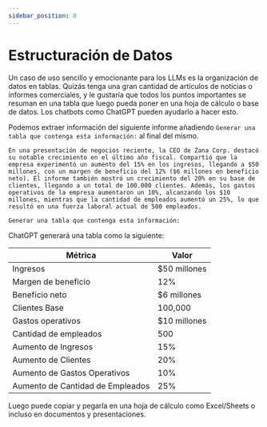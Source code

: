 ```yaml
---
sidebar_position: 0
---
```


#   Estructuración de Datos

Un caso de uso sencillo y emocionante para los LLMs es la organización de datos en tablas. Quizás tenga una gran cantidad de artículos de noticias o informes comerciales, y le gustaría que todos los puntos importantes se resuman en una tabla que luego pueda poner en una hoja de cálculo o base de datos. Los chatbots como ChatGPT pueden ayudarlo a hacer esto.

Podemos extraer información del siguiente informe añadiendo `Generar una tabla que contenga esta información:` al final del mismo.

```text
En una presentación de negocios reciente, la CEO de Zana Corp. destacó su notable crecimiento en el último año fiscal. Compartió que la empresa experimentó un aumento del 15% en los ingresos, llegando a $50 millones, con un margen de beneficio del 12% ($6 millones en beneficio neto). El informe también mostró un crecimiento del 20% en su base de clientes, llegando a un total de 100.000 clientes. Además, los gastos operativos de la empresa aumentaron un 10%, alcanzando los $10 millones, mientras que la cantidad de empleados aumentó un 25%, lo que resultó en una fuerza laboral actual de 500 empleados.

Generar una tabla que contenga esta información:
```

ChatGPT generará una tabla como la siguiente:

| Métrica                          | Valor        |
| -------------------------------- | ------------ |
| Ingresos                         | $50 millones |
| Margen de beneficio              | 12%          |
| Beneficio neto                   | $6 millones  |
| Clientes Base                    | 100,000      |
| Gastos operativos                | $10 millones |
| Cantidad de empleados            | 500          |
| Aumento de Ingresos              | 15%          |
| Aumento de Clientes              | 20%          |
| Aumento de Gastos Operativos     | 10%          |
| Aumento de Cantidad de Empleados | 25%          |

Luego puede copiar y pegarla en una hoja de cálculo como Excel/Sheets o incluso en documentos y presentaciones.

